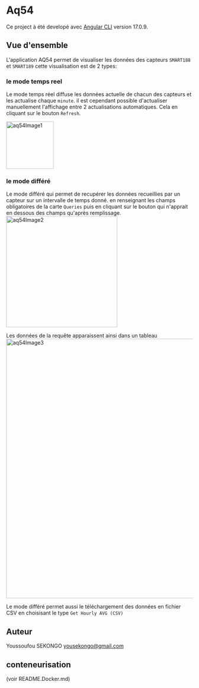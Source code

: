 # Aq54

Ce project à été developé avec [Angular CLI](https://github.com/angular/angular-cli) version 17.0.9.

## Vue d'ensemble 

L'application AQ54 permet de visualiser les données des capteurs `SMART188` et `SMART189` 
cette visualisation est de 2 types: 

### le mode temps reel 

Le mode temps réel diffuse les données actuelle de chacun des capteurs et les actualise chaque `minute`.
il est cependant possible d'actualiser manuellement l'affichage entre 2 actualisations automatiques. Cela en cliquant sur le bouton `Refresh`.

<img src="/assets/images/realtime.png" width="128" alt="aq54Image1" />

### le mode différé

Le mode différé qui permet de recupérer les données recueillies par un capteur sur un intervalle de temps donné. 
en renseignant les champs obligatoires de la carte `Queries` puis en cliquant sur le bouton qui n'apprait en dessous des champs qu'après remplissage.
<img src="/assets/images/queries.png" width="300" alt="aq54Image2" />

Les données de la requête apparaissent ainsi dans un tableau
<img src="/assets/images/table2.png" width="700" alt="aq54Image3" />

Le mode différé permet aussi le téléchargement des données en fichier CSV en choisisant le type `Get Hourly AVG (CSV)`

## Auteur

Youssoufou SEKONGO
yousekongo@gmail.com

## conteneurisation 

(voir README.Docker.md)